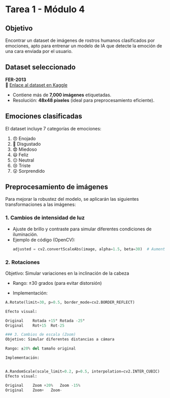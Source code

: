 # Tarea 1 - Módulo 4

## Objetivo
Encontrar un dataset de imágenes de rostros humanos clasificados por emociones, apto para entrenar un modelo de IA que detecte la emoción de una cara enviada por el usuario.

## Dataset seleccionado
**FER-2013**  
🔗 [Enlace al dataset en Kaggle](https://www.kaggle.com/datasets/msambare/fer2013/data)  
- Contiene más de **7,000 imágenes** etiquetadas.  
- Resolución: **48x48 píxeles** (ideal para preprocesamiento eficiente).  

## Emociones clasificadas
El dataset incluye 7 categorías de emociones:  
1. 😠 Enojado  
2. 🤢 Disgustado  
3. 😨 Miedoso  
4. 😃 Feliz  
5. 😐 Neutral  
6. 😢 Triste  
7. 😲 Sorprendido  

## Preprocesamiento de imágenes
Para mejorar la robustez del modelo, se aplicarán las siguientes transformaciones a las imágenes:  

### 1. Cambios de intensidad de luz  
- Ajuste de brillo y contraste para simular diferentes condiciones de iluminación.  
- Ejemplo de código (OpenCV):  
  ```python
  adjusted = cv2.convertScaleAbs(image, alpha=1.5, beta=30)  # Aumentar brillo y contraste

### 2. Rotaciones
Objetivo: Simular variaciones en la inclinación de la cabeza

- Rango: ±30 grados (para evitar distorsión)

- Implementación:
```python
A.Rotate(limit=30, p=0.5, border_mode=cv2.BORDER_REFLECT)

Efecto visual:

Original	Rotada +15°	Rotada -25°
Original	Rot+15	Rot-25

### 3. Cambios de escala (Zoom)
Objetivo: Simular diferentes distancias a cámara

Rango: ±20% del tamaño original

Implementación:


A.RandomScale(scale_limit=0.2, p=0.5, interpolation=cv2.INTER_CUBIC)
Efecto visual:

Original	Zoom +20%	Zoom -15%
Original	Zoom+	Zoom-
